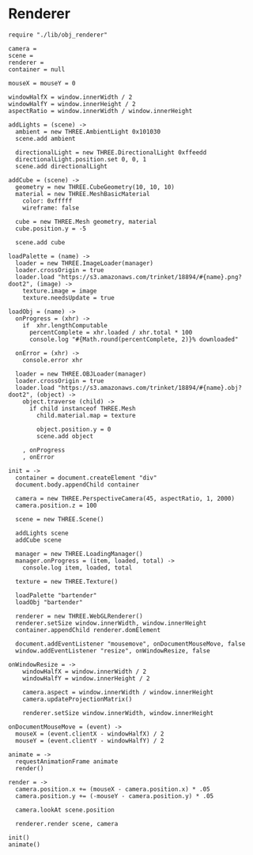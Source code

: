 Renderer
========

    require "./lib/obj_renderer"

    camera =
    scene =
    renderer =
    container = null

    mouseX = mouseY = 0

    windowHalfX = window.innerWidth / 2
    windowHalfY = window.innerHeight / 2
    aspectRatio = window.innerWidth / window.innerHeight

    addLights = (scene) ->
      ambient = new THREE.AmbientLight 0x101030
      scene.add ambient

      directionalLight = new THREE.DirectionalLight 0xffeedd 
      directionalLight.position.set 0, 0, 1 
      scene.add directionalLight     

    addCube = (scene) ->
      geometry = new THREE.CubeGeometry(10, 10, 10)
      material = new THREE.MeshBasicMaterial
        color: 0xfffff
        wireframe: false
      
      cube = new THREE.Mesh geometry, material 
      cube.position.y = -5

      scene.add cube

    loadPalette = (name) ->
      loader = new THREE.ImageLoader(manager)
      loader.crossOrigin = true
      loader.load "https://s3.amazonaws.com/trinket/18894/#{name}.png?doot2", (image) ->
        texture.image = image
        texture.needsUpdate = true

    loadObj = (name) ->
      onProgress = (xhr) ->
        if  xhr.lengthComputable 
          percentComplete = xhr.loaded / xhr.total * 100
          console.log "#{Math.round(percentComplete, 2)}% downloaded" 

      onError = (xhr) ->
        console.error xhr    
    
      loader = new THREE.OBJLoader(manager)
      loader.crossOrigin = true
      loader.load "https://s3.amazonaws.com/trinket/18894/#{name}.obj?doot2", (object) ->
        object.traverse (child) ->
          if child instanceof THREE.Mesh
            child.material.map = texture

            object.position.y = 0
            scene.add object

        , onProgress
        , onError

    init = ->
      container = document.createElement "div"
      document.body.appendChild container

      camera = new THREE.PerspectiveCamera(45, aspectRatio, 1, 2000)
      camera.position.z = 100

      scene = new THREE.Scene()

      addLights scene
      addCube scene
      
      manager = new THREE.LoadingManager()
      manager.onProgress = (item, loaded, total) ->
      	console.log item, loaded, total 

      texture = new THREE.Texture()

      loadPalette "bartender"
      loadObj "bartender"

      renderer = new THREE.WebGLRenderer()
      renderer.setSize window.innerWidth, window.innerHeight
      container.appendChild renderer.domElement

      document.addEventListener "mousemove", onDocumentMouseMove, false
      window.addEventListener "resize", onWindowResize, false

    onWindowResize = ->
    	windowHalfX = window.innerWidth / 2
    	windowHalfY = window.innerHeight / 2

    	camera.aspect = window.innerWidth / window.innerHeight
    	camera.updateProjectionMatrix()

    	renderer.setSize window.innerWidth, window.innerHeight

    onDocumentMouseMove = (event) ->
      mouseX = (event.clientX - windowHalfX) / 2
      mouseY = (event.clientY - windowHalfY) / 2

    animate = ->
      requestAnimationFrame animate
      render()

    render = ->
      camera.position.x += (mouseX - camera.position.x) * .05
      camera.position.y += (-mouseY - camera.position.y) * .05

      camera.lookAt scene.position

      renderer.render scene, camera

    init()
    animate()
